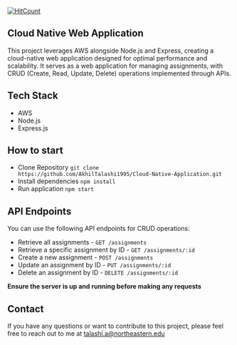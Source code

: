 [![HitCount](https://hits.dwyl.com/akhiltalashi1995/Cloud-Native-Application.svg?style=flat-square)](http://hits.dwyl.com/akhiltalashi1995/Cloud-Native-Application)

## Cloud Native Web Application

This project leverages AWS alongside Node.js and Express, creating a cloud-native web application designed for optimal performance and scalability. It serves as a web application for managing assignments, with CRUD (Create, Read, Update, Delete) operations implemented through APIs.

## Tech Stack

- AWS
- Node.js
- Express.js

## How to start

- Clone Repository `git clone https://github.com/AkhilTalashi1995/Cloud-Native-Application.git`
- Install dependencies `npm install`
- Run application `npm start`

## API Endpoints

You can use the following API endpoints for CRUD operations:

- Retrieve all assignments - `GET /assignments`
- Retrieve a specific assignment by ID - `GET /assignments/:id`
- Create a new assignment - `POST /assignments`
- Update an assignment by ID - `PUT /assignments/:id`
- Delete an assignment by ID - `DELETE /assignments/:id`

**Ensure the server is up and running before making any requests**

## Contact

If you have any questions or want to contribute to this project, please feel free to reach out to me at talashi.a@northeastern.edu
